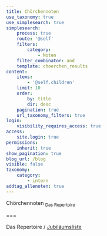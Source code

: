 ```yaml
---
title: Chörchennoten
use_taxonomy: true
use_simplesearch: true
simplesearch:
    process: true
    route: '@self'
    filters:
        category:
            - Noten
    filter_combinator: and
    template: choerchen_results
content:
    items:
        - '@self.children'
    limit: 10
    order:
        by: title
        dir: desc
    pagination: true
    url_taxonomy_filters: true
login:
    visibility_requires_access: true
access:
    site.login: true
permissions:
    inherit: true
show_pagination: true
blog_url: /blog
visible: false
taxonomy:
    category:
        - intern
addtag_allenoten: true
---
```


<span class="h2">Chörchennoten</span> <sub>Das Repertoire</sub>

===

Das Repertoire / [<i class="fa fa-hand-o-right"></i>Jubiläumsliste](/choerchen-intern/choerchennoten/tag:Jubiläumskonzert%202025/query:Jubiläumskonzert%202025)